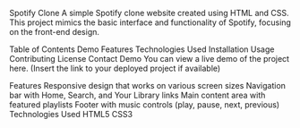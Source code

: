 Spotify Clone
A simple Spotify clone website created using HTML and CSS. This project mimics the basic interface and functionality of Spotify, focusing on the front-end design.

Table of Contents
Demo
Features
Technologies Used
Installation
Usage
Contributing
License
Contact
Demo
You can view a live demo of the project here. (Insert the link to your deployed project if available)

Features
Responsive design that works on various screen sizes
Navigation bar with Home, Search, and Your Library links
Main content area with featured playlists
Footer with music controls (play, pause, next, previous)
Technologies Used
HTML5
CSS3
